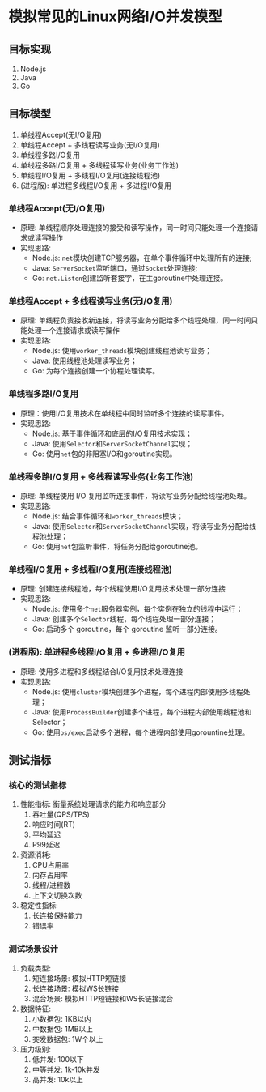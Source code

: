 # 模拟常见的Linux网络I/O并发模型

## 目标实现

1. Node.js
2. Java
3. Go

## 目标模型

1. 单线程Accept(无I/O复用)
2. 单线程Accept + 多线程读写业务(无I/O复用)
3. 单线程多路I/O复用
4. 单线程多路I/O复用 + 多线程读写业务(业务工作池)
5. 单线程I/O复用 + 多线程I/O复用(连接线程池)
6. (进程版): 单进程多线程I/O复用 + 多进程I/O复用

### 单线程Accept(无I/O复用)

- 原理: 单线程顺序处理连接的接受和读写操作，同一时间只能处理一个连接请求或读写操作
- 实现思路:
  - Node.js: `net`模块创建TCP服务器，在单个事件循环中处理所有的连接;
  - Java: `ServerSocket`监听端口，通过`Socket`处理连接;
  - Go: `net.Listen`创建监听套接字，在主goroutine中处理连接。

### 单线程Accept + 多线程读写业务(无I/O复用)

- 原理: 单线程负责接收新连接，将读写业务分配给多个线程处理，同一时间只能处理一个连接请求或读写操作
- 实现思路:
  - Node.js: 使用`worker_threads`模块创建线程池读写业务；
  - Java: 使用线程池处理读写业务；
  - Go: 为每个连接创建一个协程处理读写。

### 单线程多路I/O复用

- 原理：使用I/O复用技术在单线程中同时监听多个连接的读写事件。
- 实现思路:
  - Node.js: 基于事件循环和底层的I/O复用技术实现；
  - Java: 使用`Selector`和`ServerSocketChannel`实现；
  - Go: 使用`net`包的非阻塞I/O和goroutine实现。

### 单线程多路I/O复用 + 多线程读写业务(业务工作池)

- 原理: 单线程使用 I/O 复用监听连接事件，将读写业务分配给线程池处理。
- 实现思路:
  - Node.js: 结合事件循环和`worker_threads`模块；
  - Java: 使用`Selector`和`ServerSocketChannel`实现，将读写业务分配给线程池处理；
  - Go: 使用`net`包监听事件，将任务分配给goroutine池。

### 单线程I/O复用 + 多线程I/O复用(连接线程池)

- 原理: 创建连接线程池，每个线程使用I/O复用技术处理一部分连接
- 实现思路:
  - Node.js: 使用多个`net`服务器实例，每个实例在独立的线程中运行；
  - Java: 创建多个`Selector`线程，每个线程处理一部分连接；
  - Go: 启动多个 goroutine，每个 goroutine 监听一部分连接。

### (进程版): 单进程多线程I/O复用 + 多进程I/O复用

- 原理: 使用多进程和多线程结合I/O复用技术处理连接
- 实现思路:
  - Node.js: 使用`cluster`模块创建多个进程，每个进程内部使用多线程处理；
  - Java: 使用`ProcessBuilder`创建多个进程，每个进程内部使用线程池和Selector；
  - Go: 使用`os/exec`启动多个进程，每个进程内部使用gorountine处理。

## 测试指标

### 核心的测试指标

1. 性能指标: 衡量系统处理请求的能力和响应部分
   1. 吞吐量(QPS/TPS)
   2. 响应时间(RT)
   3. 平均延迟
   4. P99延迟
2. 资源消耗:
   1. CPU占用率
   2. 内存占用率
   3. 线程/进程数
   4. 上下文切换次数
3. 稳定性指标:
   1. 长连接保持能力
   2. 错误率

### 测试场景设计

1. 负载类型:
   1. 短连接场景: 模拟HTTP短链接
   2. 长连接场景: 模拟WS长链接
   3. 混合场景: 模拟HTTP短链接和WS长链接混合
2. 数据特征:
   1. 小数据包: 1KB以内
   2. 中数据包: 1MB以上
   3. 突发数据包: 1W个以上
3. 压力级别:
   1. 低并发: 100以下
   2. 中等并发: 1k-10k并发
   3. 高并发: 10k以上

